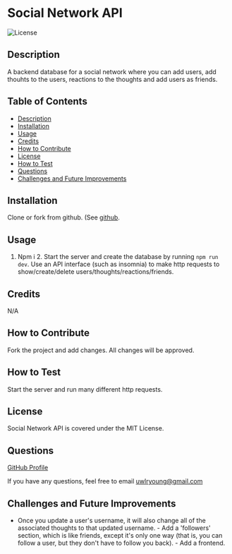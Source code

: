 # Social Network API
![License](https://img.shields.io/badge/License-MIT_License-blue.svg)
  
  ## Description
  A backend database for a social network where you can add users, add thouhts to the users, reactions to the thoughts and add users as friends. 
  
  ## Table of Contents 
  - [Description](#description)
  - [Installation](#installation)
  - [Usage](#usage)
  - [Credits](#credits)
  - [How to Contribute](#how-to-contribute)
  - [License](#license)
  - [How to Test](#how-to-test)
  - [Questions](#questions)
  - [Challenges and Future Improvements](#challenges-and-future-improvements)

  ## Installation
  Clone or fork from github. (See [github](#contact). 

  ## Usage
  1. Npm i 2. Start the server and create the database by running `npm run dev`. Use an API interface (such as insomnia) to make http requests to show/create/delete users/thoughts/reactions/friends. 

  ## Credits
  N/A

  ## How to Contribute
  Fork the project and add changes. All changes will be approved. 

   ## How to Test
  Start the server and run many different http requests. 

  ## License 
  Social Network API is covered under the MIT License.

  ## Questions
  [GitHub Profile](https://github.com/uwlryoung)

  If you have any questions, feel free to email uwlryoung@gmail.com

  ## Challenges and Future Improvements 
  - Once you update a user's username, it will also change all of the associated thoughts to that updated username. - Add a 'followers' section, which is like friends, except it's only one way (that is, you can follow a user, but they don't have to follow you back). - Add a frontend. 
  